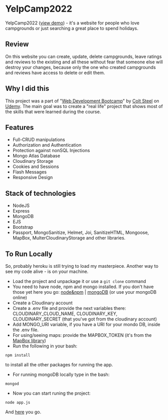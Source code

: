 # YelpCamp2022
YelpCamp2022 ([view demo]) - it's a website for people who love campgrounds or just searching a great place to spend holidays.

## Review
On this website you can create, update, delete campgrounds, leave ratings and reviews to the existing and all these without fear that someone else will destroy your changes, because only the one who created campgrounds and reviews have access to delete or edit them.

## Why I did this
This project was a part of "[Web Development Bootcamp][udemyCourse]" by [Colt Steel][udemyColtSteel] on [Udemy][udemy]. The main goal was to create a "real life" project that shows most of the skills that were learned during the course.

## Features
* Full-CRUD manipulations
* Authorization and Authentication
* Protection against nonSQL Injections
* Mongo Atlas Database
* Cloudinary Storage
* Cookies and Sessions
* Flash Messages
* Responsive Design

## Stack of technologies
* NodeJS
* Express
* MongoDB
* EJS
* Bootstrap
* Passport, MongoSanitize, Helmet, Joi, SanitizeHTML, Mongoose, MapBox, MulterCloudinaryStorage and other libraries.

## To Run Locally
So, probably heroku is still trying to load my masterpiece. Another way to see my code alive - is on your machine.
* Load the project and unpackage it or use a ``` git clone ``` command
* You need to have node, npm and mongo installed. If you don't have those yet here you go: [node&npm][nodeLink] | [mongoDB][mongoLink] (or use your mongoDB online)
* Create a Cloudinary account
* Create a .env file and provide the next variables there: CLOUDINARY_CLOUD_NAME, CLOUDINARY_KEY, CLOUDINARY_SECRET (that you've got from the cloudinary account)
* Add MONGO_URI variable, if you have a URI for your mondo DB, inside the .env file.
* For using/seeing maps: provide the MAPBOX_TOKEN (it's from the [MapBox library][mapBoxLink])
* Run the following in your bash:
```
npm install
```
to install all the other packages for running the app.
* For running mongoDB locally type in the bash:
```
mongod
```
* Now you can start runing the project:
```
node app.js
```
And [here][localHostLink] you go.



[view demo]: https://yelp-camp-2022.onrender.com/
[herokuLink]: https://yelp-cmp.herokuapp.com/
[nodeLink]: https://nodejs.org/en/download/
[mongoLink]: https://docs.mongodb.com/manual/tutorial/install-mongodb-on-windows/
[mapBoxLink]: https://account.mapbox.com/auth/signin/
[localHostLink]: https://localhost:3000/
[udemyCourse]: https://www.udemy.com/course/the-web-developer-bootcamp/
[udemyColtSteel]: https://www.udemy.com/user/coltsteele/
[udemy]: https://www.udemy.com/




